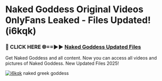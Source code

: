 # Naked Goddess Original Videos 0nlyFans Leaked - Files Updated! (i6kqk)

<h3>🔴 CLICK HERE 🌐==►► <a href="https://tinyurl.com/up5wt9bj" rel="nofollow">Naked Goddess Updated Files</a></h3>

Get Naked Goddess and all content. Now you can access all videos and pictures of Naked Goddess. New Updated Files 2025!

[![i6kqk](https://i.imgur.com/ABiUzMV.gif)](https://tinyurl.com/up5wt9bj)
naked greek goddess